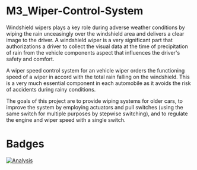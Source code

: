 # M3_Wiper-Control-System


 
Windshield wipers plays a key role during adverse weather conditions by wiping the rain unceasingly over the windshield area and delivers a clear image to the driver. A windshield wiper is a very significant part that authorizations a driver to collect the visual data at the time of precipitation of rain from the vehicle components aspect that influences the driver's safety and comfort.

A wiper speed control system for an vehicle wiper orders the functioning speed of a wiper in accord with the total rain falling on the windshield. This is a very much essential component in each automobile as it avoids the risk of accidents during rainy conditions.

The goals of this project are to provide wiping systems for older cars, to improve the system by employing actuators and pull switches (using the same switch for multiple purposes by stepwise switching), and to regulate the engine and wiper speed with a single switch.


# Badges
[![Analysis](https://github.com/Prajwalchoudhari48/M3_Wiper-Control-System/actions/workflows/codeql.yml/badge.svg)](https://github.com/Prajwalchoudhari48/M3_Wiper-Control-System/actions/workflows/codeql.yml)
